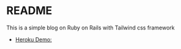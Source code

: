 # README

This is a simple blog on Ruby on Rails with Tailwind css framework


* [Heroku Demo:](https://rocket-app-stripe.herokuapp.com/)
